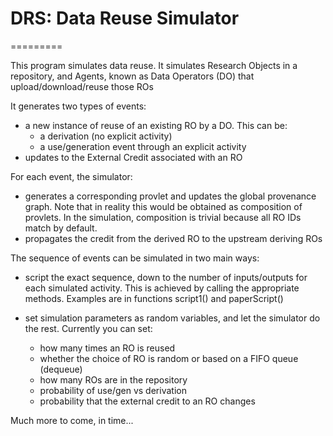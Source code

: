 # DRS: Data Reuse Simulator
=========

This program simulates data reuse.
It simulates Research Objects in a repository, and Agents, known as Data Operators (DO) that upload/download/reuse those ROs

It generates two types of events:

- a new instance of reuse of an existing RO by a DO.  This can be:
    - a derivation (no explicit activity)
	- a use/generation event through an explicit activity 
- updates to the External Credit associated with an RO

For each event, the simulator:

-  generates a corresponding provlet and updates the global provenance graph. Note that in reality this would be obtained as composition of provlets. In the simulation, composition is trivial because all RO IDs match by default.
- propagates the credit from the derived RO to the upstream deriving ROs

The sequence of events can be simulated in two main ways:

- script the exact sequence, down to the number of inputs/outputs for each simulated activity. 
  This is achieved by calling the appropriate methods. Examples are in functions script1() and paperScript()
  
- set simulation parameters as random variables, and let the simulator do the rest.
  Currently you can set:
    - how many times an RO is reused
    - whether the choice of RO is random or based on a FIFO queue (dequeue)
    - how many ROs are in the repository
    - probability of use/gen vs derivation
    - probability that the external credit to an RO changes

Much more to come, in time...



